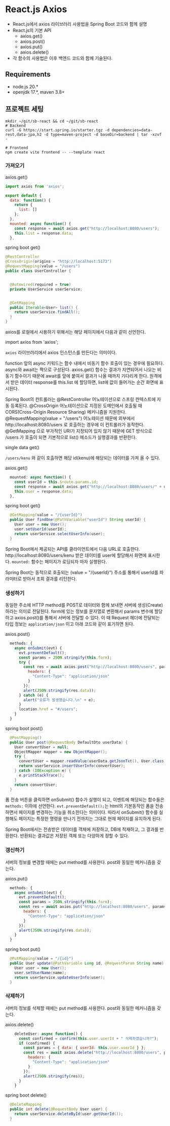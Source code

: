 # React.js Axios
- React.js에서 axios 라이브러리 사용법을 Spring Boot 코드와 함께 설명
- React.js의 기본 API
  * axios.get()
  * axios.post()
  * axios.put()
  * axios.delete()
- 각 함수의 사용법은 이후 백엔드 코드와 함께 기술된다.

## Requirements
- node.js 20.*
- openjdk 17.*, maven 3.8+

## 프로젝트 세팅

```
mkdir ~/git/sb-react && cd ~/git/sb-react
# Backend
curl -G https://start.spring.io/starter.tgz -d dependencies=data-rest,data-jpa,h2 -d type=maven-project -d baseDir=backend | tar -xzvf -

# Frontend
npm create vite frontend -- --template react
```



### 가져오기
axios.get()

```js
import axios from 'axios';

export default {
  data: function() {
    return {
      list: []
    };
  },
  mounted: async function() {
    const response = await axios.get("http://localhost:8080/users");
    this.list = response.data;
  },
```

spring boot get()

```java
@RestController
@CrossOrigin(origins = "http://localhost:5173")
@RequestMapping(value = "/users")
public class UserController {


  @Autowired(required = true)
  private UserService userService;


  @GetMapping
  public Iterable<User> list() {
    return userService.findAll();
  }
}
```

axios를 로컬에서 사용하기 위해서는 해당 페이지에서 다음과 같이 선언한다.


import axios from 'axios';


`axios` 라이브러리에서 axios 인스턴스를 만든다는 의미이다.


function 앞의 async 키워드는 함수 내에서 비동기 함수 호출이 있는 경우에 필요하다. async와 await는 짝으로 구성된다. axios.get() 함수는 결과가 지연되어서 나오는 비동기 함수이기 때문에 await를 앞에 붙여서 결과가 나올 때까지 기다리게 한다.
원격에서 받은 데이터 response를 this.list 에 할당하면, list에 값이 들어가는 순간 화면에 표시된다.


Spring Boot의 컨트롤러는 @RestController 어노테이션으로 스프링 컨텍스트에 자동 등록된다. @CrossOrigin 어노테이션으로 지정된 도메인에서 호출될 때 CORS(Cross-Origin Resource Sharing) 메커니즘을 지원한다.
@RequestMapping(value = "/users") 어노테이션 때문에 외부에서 http://localhost:8080/users 로 호출하는 경우에 이 컨트롤러가 동작한다.
@GetMapping 으로 부가적인 URI가 지정되어 있지 않기 때문에 GET 방식으로 /users 가 호출이 되면 기본적으로  list() 메소드가 실행결과를 반환한다.


single data get()


`/users/kenu` 와 같이 호출하면 해당 id(kenu)에 해당되는 데이터를 가져 올 수 있다.


axios.get()

```js
  mounted: async function() {
    const userId = this.$route.params.id;
    const response = await axios.get("http://localhost:8080/users/" + userId);
    this.user = response.data;
  },
```



spring boot get()

```java
  @GetMapping(value = "/{userId}")
  public User findOne(@PathVariable("userId") String userId) {
    User user = new User();
    user.setUserId(userId);
    return userService.selectUserInfo(user);
  }
```

Spring Boot에서 제공되는 API를 클라이언트에서 다음 URL로 호출한다.
http://localhost:8080/users/kenu
받은 데이터를 user에 할당해서 화면에 표시한다.
`mounted:` 함수는 페이지가 로딩되자 마자 실행된다.


Spring Boot는 동적으로 호출되는 (value = "/{userId}") 주소를 통해서 userId를 파라미터로 받아서 조회 결과를 리턴한다.


### 생성하기


동일한 주소에 HTTP method를 POST로 데이터와 함께 보내면 서버에 생성(Create)하라는 의미로 전달된다. form에 있는 정보를 문자열로 변환해서 params 변수에 할당하고 axios.post()를 통해서 서버에 전달할 수 있다. 이 때 Request 헤더에 전달되는 타입 정보는 `application/json` 이고 아래 코드와 같이 표기하면 된다.


axios.post()

```js
  methods: {
    async onSubmit(evt) {
      evt.preventDefault();
      const params = JSON.stringify(this.form);
      try {
        const res = await axios.post("http://localhost:8080/users", params, {
          headers: {
            "Content-Type": "application/json"
          }
        });
        alert(JSON.stringify(res.data));
      } catch (e) {
        alert("오류가 발생했습니다.\n" + e);
      }
      location.href = "#/users";
    }
  }
```

spring boot post()

```java
  @PostMapping()
  public User post(@RequestBody DefaultDto userData) {
    User convertUser = null;
    ObjectMapper mapper = new ObjectMapper();
    try {
      convertUser = mapper.readValue(userData.getJsonTxt(), User.class);
      return userService.insertUserInfo(convertUser);
    } catch (IOException e) {
      e.printStackTrace();
    }
    return convertUser;
  }
```



폼 전송 버튼을 클릭하면 onSubmit() 함수가 실행이 되고, 이벤트에 해당되는 함수들은 `methods:` 이하에 선언한다.
`evt.preventDefault();`는 html의 기본동작인 폼을 전송하면서 페이지를 변경하는 기능을 취소한다는 의미이다. 따라서 onSubmit() 함수를 실행해도 페이지는 특정한 명령을 만나기 전까지는 그대로 현재 페이지를 유지하게 된다.


Spring Boot에서는 전송받은 데이터를 객체에 저장하고, DB에 적재하고, 그 결과를 반환한다. 반환되는 결과값은 저장된 객체 또는 다양하게 정할 수 있다.


### 갱신하기

서버의 정보를 변경할 때에는 put method를 사용한다. post와 동일한 메커니즘을 갖는다.


axios.put()

```js
  methods: {
    async onSubmit(evt) {
      evt.preventDefault();
      const params = JSON.stringify(this.form);
      const res = await axios.put("http://localhost:8080/users", params, {
        headers: {
          "Content-Type": "application/json"
        }
      });
      alert(JSON.stringify(res.data));
    }
  }
```

spring boot put()

```java
  @PutMapping(value = "/{id}")
  public User update(@PathVariable Long id, @RequestParam String name) {
    User user = new User();
    user.setUserName(name);
    return userService.updateUserInfo(user);
  }
```



### 삭제하기
서버의 정보를 삭제할 때에는 put method를 사용한다. post와 동일한 메커니즘을 갖는다.


axios.delete()

```js
    deleteUser: async function() {
      const confirmed = confirm(this.user.userId + " 삭제하겠습니까?");
      if (confirmed) {
        const params = { data: { userId: this.user.userId } };
        const res = await axios.delete("http://localhost:8080/users", params, {
          headers: {
            "Content-Type": "application/json"
          }
        });
        alert(JSON.stringify(res));
      }
    }
```

spring boot delete()

```java
  @DeleteMapping
  public int delete(@RequestBody User user) {
    return userService.deleteById(user.getUserId());
  }
```
